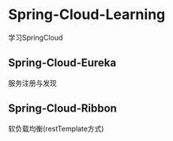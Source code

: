 # Spring-Cloud-Learning
学习SpringCloud

## Spring-Cloud-Eureka
服务注册与发现

## Spring-Cloud-Ribbon
软负载均衡(restTemplate方式)
